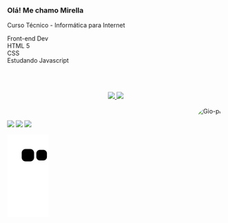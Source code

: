 ### Olá! Me chamo Mirella 
Curso Técnico - Informática para Internet

Front-end Dev
<br>
HTML 5
<br>
CSS
<br>
Estudando Javascript

<br/>
<br/>
<br/>
<div align="center">
  <a href="https://github.com/miiswan">
  <img height="160em" src="https://github-readme-stats.vercel.app/api?username=miiswan&show_icons=true&theme=dracula&include_all_commits=true&count_private=true"/>
  <img height="160em" src="https://github-readme-stats.vercel.app/api/top-langs/?username=miiswan&layout=compact&langs_count=7&theme=dracula"/>
</div>
  
<div style="display: inline_block"><br>
  <img align="right" alt="Gio-pic" height="150" style="border-radius:50px;" src="https://cdn.picrew.me/shareImg/org/202303/1342558_BLernRtL.png">
  
  ##
  
  <div> 
  <a href="https://instagram.com/mirellaleonii" target="_blank"><img src="https://img.shields.io/badge/-Instagram-%23E4405F?style=for-the-badge&logo=instagram&logoColor=white" target="_blank"></a>
  <a href = "mailto:manuelemirella17@gmail.com"><img src="https://img.shields.io/badge/-Gmail-%23333?style=for-the-badge&logo=gmail&logoColor=white" target="_blank"></a>
  <a href="https://www.linkedin.com/in/mirella-l-716a55218/" target="_blank"><img src="https://img.shields.io/badge/-LinkedIn-%230077B5?style=for-the-badge&logo=linkedin&logoColor=white" target="_blank"></a> 

![Snake animation](https://github.com/miiswan/miiswan/blob/output/github-contribution-grid-snake.svg)
    
<div>
